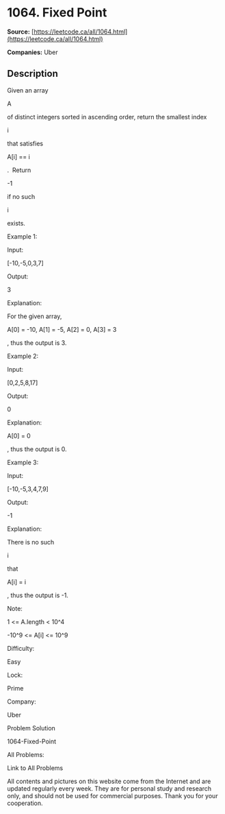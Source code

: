 # 1064. Fixed Point

**Source:** [https://leetcode.ca/all/1064.html](https://leetcode.ca/all/1064.html)

**Companies:** Uber

## Description

Given an array

A

of distinct integers sorted in ascending order, return the
        smallest index

i

that satisfies

A[i] == i

.  Return

-1

if no such

i

exists.

Example 1:

Input:

[-10,-5,0,3,7]

Output:

3

Explanation:

For the given array,

A[0] = -10, A[1] = -5, A[2] = 0, A[3] = 3

, thus the output is 3.

Example 2:

Input:

[0,2,5,8,17]

Output:

0

Explanation:

A[0] = 0

, thus the output is 0.

Example 3:

Input:

[-10,-5,3,4,7,9]

Output:

-1

Explanation:

There is no such

i

that

A[i] = i

, thus the output is -1.

Note:

1 <= A.length < 10^4

-10^9 <= A[i] <= 10^9

Difficulty:

Easy

Lock:

Prime

Company:

Uber

Problem Solution

1064-Fixed-Point

All Problems:

Link to All Problems

All contents and pictures on this website come from the Internet and are updated regularly every week. They are for personal study and research only, and should not be used for commercial purposes. Thank you for your cooperation.

